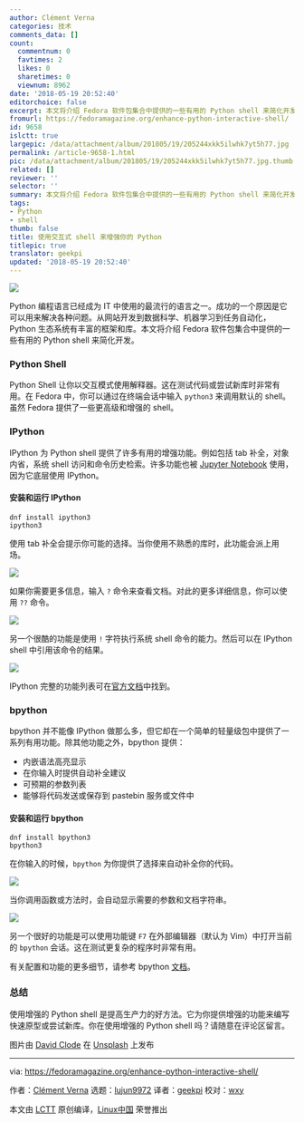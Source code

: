 ```yaml
---
author: Clément Verna
categories: 技术
comments_data: []
count:
  commentnum: 0
  favtimes: 2
  likes: 0
  sharetimes: 0
  viewnum: 8962
date: '2018-05-19 20:52:40'
editorchoice: false
excerpt: 本文将介绍 Fedora 软件包集合中提供的一些有用的 Python shell 来简化开发。
fromurl: https://fedoramagazine.org/enhance-python-interactive-shell/
id: 9658
islctt: true
largepic: /data/attachment/album/201805/19/205244xkk5ilwhk7yt5h77.jpg
permalink: /article-9658-1.html
pic: /data/attachment/album/201805/19/205244xkk5ilwhk7yt5h77.jpg.thumb.jpg
related: []
reviewer: ''
selector: ''
summary: 本文将介绍 Fedora 软件包集合中提供的一些有用的 Python shell 来简化开发。
tags:
- Python
- shell
thumb: false
title: 使用交互式 shell 来增强你的 Python
titlepic: true
translator: geekpi
updated: '2018-05-19 20:52:40'
---
```


![](/data/attachment/album/201805/19/205244xkk5ilwhk7yt5h77.jpg)


Python 编程语言已经成为 IT 中使用的最流行的语言之一。成功的一个原因是它可以用来解决各种问题。从网站开发到数据科学、机器学习到任务自动化，Python 生态系统有丰富的框架和库。本文将介绍 Fedora 软件包集合中提供的一些有用的 Python shell 来简化开发。


### Python Shell


Python Shell 让你以交互模式使用解释器。这在测试代码或尝试新库时非常有用。在 Fedora 中，你可以通过在终端会话中输入 `python3` 来调用默认的 shell。虽然 Fedora 提供了一些更高级和增强的 shell。


### IPython


IPython 为 Python shell 提供了许多有用的增强功能。例如包括 tab 补全，对象内省，系统 shell 访问和命令历史检索。许多功能也被 [Jupyter Notebook](https://ipython.org/notebook.html) 使用，因为它底层使用 IPython。


#### 安装和运行 IPython



```
dnf install ipython3
ipython3

```

使用 tab 补全会提示你可能的选择。当你使用不熟悉的库时，此功能会派上用场。


![](/data/attachment/album/201805/19/205245zpvxpnudxp7e7nie.png)


如果你需要更多信息，输入 `?` 命令来查看文档。对此的更多详细信息，你可以使用 `??` 命令。


![](/data/attachment/album/201805/19/205245l6gub53b6me75je7.png)


另一个很酷的功能是使用 `!` 字符执行系统 shell 命令的能力。然后可以在 IPython shell 中引用该命令的结果。


![](/data/attachment/album/201805/19/205245tzarh4ah1wdhvtvh.png)


IPython 完整的功能列表可在[官方文档](https://ipython.readthedocs.io/en/stable/overview.html#main-features-of-the-interactive-shell)中找到。


### bpython


bpython 并不能像 IPython 做那么多，但它却在一个简单的轻量级包中提供了一系列有用功能。除其他功能之外，bpython 提供：


* 内嵌语法高亮显示
* 在你输入时提供自动补全建议
* 可预期的参数列表
* 能够将代码发送或保存到 pastebin 服务或文件中


#### 安装和运行 bpython



```
dnf install bpython3
bpython3

```

在你输入的时候，`bpython` 为你提供了选择来自动补全你的代码。


![](/data/attachment/album/201805/19/205246tahcccaacaobv0hh.png)


当你调用函数或方法时，会自动显示需要的参数和文档字符串。


![](/data/attachment/album/201805/19/205246gafxpokpcpd3doao.png)


另一个很好的功能是可以使用功能键 `F7` 在外部编辑器（默认为 Vim）中打开当前的 `bpython` 会话。这在测试更复杂的程序时非常有用。


有关配置和功能的更多细节，请参考 bpython [文档](https://docs.bpython-interpreter.org/)。


### 总结


使用增强的 Python shell 是提高生产力的好方法。它为你提供增强的功能来编写快速原型或尝试新库。你在使用增强的 Python shell 吗？请随意在评论区留言。


图片由 [David Clode](https://unsplash.com/photos/d0CasEMHDQs?utm_source=unsplash&utm_medium=referral&utm_content=creditCopyText) 在 [Unsplash](https://unsplash.com/search/photos/python?utm_source=unsplash&utm_medium=referral&utm_content=creditCopyText) 上发布




---


via: <https://fedoramagazine.org/enhance-python-interactive-shell/>


作者：[Clément Verna](https://fedoramagazine.org/author/cverna/) 选题：[lujun9972](https://github.com/lujun9972) 译者：[geekpi](https://github.com/geekpi) 校对：[wxy](https://github.com/wxy)


本文由 [LCTT](https://github.com/LCTT/TranslateProject) 原创编译，[Linux中国](https://linux.cn/) 荣誉推出